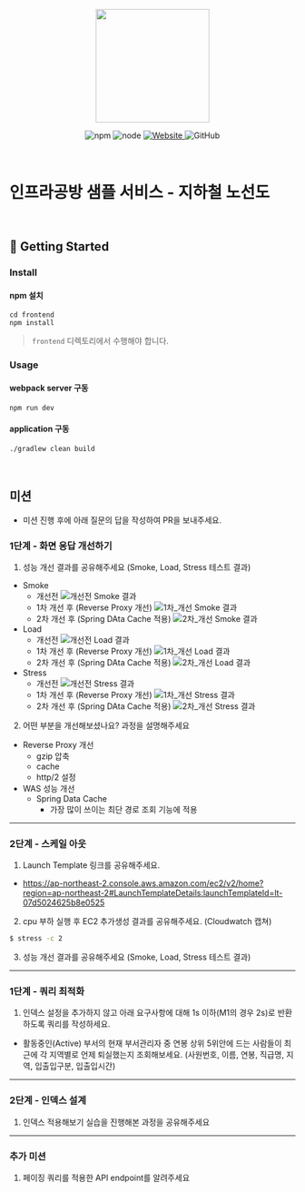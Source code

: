 <p align="center">
    <img width="200px;" src="https://raw.githubusercontent.com/woowacourse/atdd-subway-admin-frontend/master/images/main_logo.png"/>
</p>
<p align="center">
  <img alt="npm" src="https://img.shields.io/badge/npm-%3E%3D%205.5.0-blue">
  <img alt="node" src="https://img.shields.io/badge/node-%3E%3D%209.3.0-blue">
  <a href="https://edu.nextstep.camp/c/R89PYi5H" alt="nextstep atdd">
    <img alt="Website" src="https://img.shields.io/website?url=https%3A%2F%2Fedu.nextstep.camp%2Fc%2FR89PYi5H">
  </a>
  <img alt="GitHub" src="https://img.shields.io/github/license/next-step/atdd-subway-service">
</p>

<br>

# 인프라공방 샘플 서비스 - 지하철 노선도

<br>

## 🚀 Getting Started

### Install

#### npm 설치

```
cd frontend
npm install
```

> `frontend` 디렉토리에서 수행해야 합니다.

### Usage

#### webpack server 구동

```
npm run dev
```

#### application 구동

```
./gradlew clean build
```

<br>

## 미션

* 미션 진행 후에 아래 질문의 답을 작성하여 PR을 보내주세요.

### 1단계 - 화면 응답 개선하기

1. 성능 개선 결과를 공유해주세요 (Smoke, Load, Stress 테스트 결과)

* Smoke
    * 개선전
      ![개선전 Smoke 결과](./loadtest/before/smoke_before.png)
    * 1차 개선 후 (Reverse Proxy 개선)
      ![1차_개선 Smoke 결과](./loadtest/after1/smoke_after1.png)
    * 2차 개선 후 (Spring DAta Cache 적용)
      ![2차_개선 Smoke 결과](./loadtest/after2/smoke_after2.png)
* Load
    * 개선전
      ![개선전 Load 결과](./loadtest/before/load_before.png)
    * 1차 개선 후 (Reverse Proxy 개선)
      ![1차_개선 Load 결과](./loadtest/after1/load_after1.png)
    * 2차 개선 후 (Spring DAta Cache 적용)
      ![2차_개선 Load 결과](./loadtest/after2/load_after2.png)
* Stress
    * 개선전
      ![개선전 Stress 결과](./loadtest/before/stress_before.png)
    * 1차 개선 후 (Reverse Proxy 개선)
      ![1차_개선 Stress 결과](./loadtest/after1/stress_after1.png)
    * 2차 개선 후 (Spring DAta Cache 적용)
      ![2차_개선 Stress 결과](./loadtest/after2/stress_after2.png)

2. 어떤 부분을 개선해보셨나요? 과정을 설명해주세요

* Reverse Proxy 개선
    * gzip 압축
    * cache
    * http/2 설정
* WAS 성능 개선
    * Spring Data Cache
        * 가장 많이 쓰이는 최단 경로 조회 기능에 적용

---

### 2단계 - 스케일 아웃

1. Launch Template 링크를 공유해주세요.

* https://ap-northeast-2.console.aws.amazon.com/ec2/v2/home?region=ap-northeast-2#LaunchTemplateDetails:launchTemplateId=lt-07d5024625b8e0525

2. cpu 부하 실행 후 EC2 추가생성 결과를 공유해주세요. (Cloudwatch 캡쳐)

```sh
$ stress -c 2
```

3. 성능 개선 결과를 공유해주세요 (Smoke, Load, Stress 테스트 결과)

---

### 1단계 - 쿼리 최적화

1. 인덱스 설정을 추가하지 않고 아래 요구사항에 대해 1s 이하(M1의 경우 2s)로 반환하도록 쿼리를 작성하세요.

- 활동중인(Active) 부서의 현재 부서관리자 중 연봉 상위 5위안에 드는 사람들이 최근에 각 지역별로 언제 퇴실했는지 조회해보세요. (사원번호, 이름, 연봉, 직급명, 지역, 입출입구분, 입출입시간)

---

### 2단계 - 인덱스 설계

1. 인덱스 적용해보기 실습을 진행해본 과정을 공유해주세요

---

### 추가 미션

1. 페이징 쿼리를 적용한 API endpoint를 알려주세요
